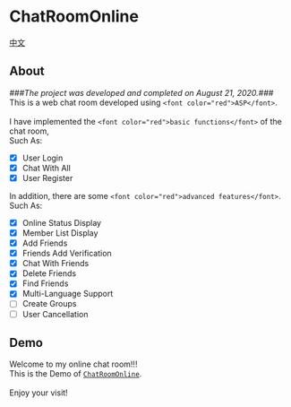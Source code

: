 # ChatRoomOnline
[中文](https://github.com/xiarimangguo/ChatRoomOnline/blob/master/README/README-CN.md)
## About
*###The project was developed and completed on August 21, 2020.###*  
This is a web chat room developed using `<font color="red">ASP</font>`.  
<br />
I have implemented the `<font color="red">basic functions</font>` of the chat room,    
Such As:
- [x] User Login
- [x] Chat With All
- [x] User Register  

In addition, there are some `<font color="red">advanced features</font>`.    
Such As:
- [x] Online Status Display
- [x] Member List Display
- [x] Add Friends
- [x] Friends Add Verification
- [x] Chat With Friends
- [x] Delete Friends
- [x] Find Friends
- [x] Multi-Language Support
- [ ] Create Groups
- [ ] User Cancellation  

## Demo
Welcome to my online chat room!!!    
This is the Demo of [`ChatRoomOnline`](http://fscache20.cooles.top/login/login.html?lge=en-us).    
<br />
Enjoy your visit!
